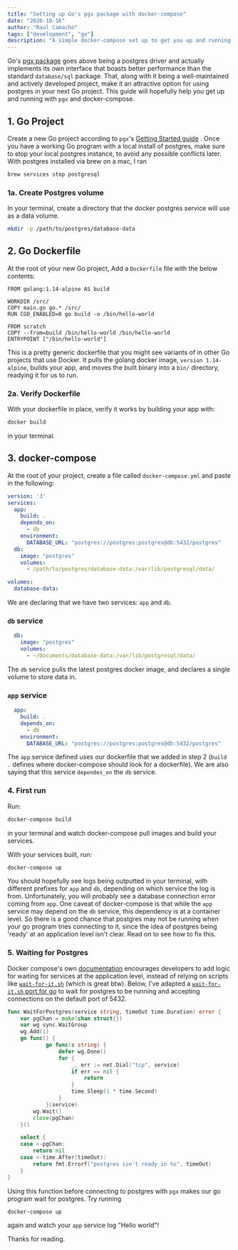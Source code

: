 ```yaml
---
title: "Setting up Go's pgx package with docker-compose"
date: "2020-10-16"
author: "Raul Camacho"
tags: ["development", "go"]
description: "A simple docker-compose set up to get you up and running with Go's pgx package"
---
```


Go's [pgx package](https://github.com/jackc/pgx) goes above being a postgres driver and actually implements its own interface that boasts better performance than the standard `database/sql` package. That, along with it being a well-maintained and actively developed project, make it an attractive option for using postgres in your next Go project. This guide will hopefully help you get up and running with `pgx` and docker-compose. 

## 1. Go Project

Create a new Go project according to `pgx`'s [Getting Started guide](https://github.com/jackc/pgx/wiki/Getting-started-with-pgx) . Once you have a working Go program with a local install of postgres, make sure to stop your local postgres instance, to avoid any possible conflicts later. With postgres installed via brew on a mac, I ran 
```bash
brew services stop postgresql
```

### 1a. Create Postgres volume

In your terminal, create a directory that the docker postgres service will use as a data volume.
```bash
mkdir -p /path/to/postgres/database-data
```

## 2. Go Dockerfile

At the root of your new Go project, Add a `Dockerfile` file with the below contents:
```docker
FROM golang:1.14-alpine AS build

WORKDIR /src/
COPY main.go go.* /src/
RUN CGO_ENABLED=0 go build -o /bin/hello-world

FROM scratch
COPY --from=build /bin/hello-world /bin/hello-world
ENTRYPOINT ["/bin/hello-world"]
```

This is a pretty generic dockerfile that you might see variants of in other Go projects that use Docker. It pulls the golang docker image, `version 1.14-alpine`, builds your app, and moves the built binary into a `bin/` directory, readying it for us to run.

### 2a. Verify Dockerfile

With your dockerfile in place, verify it works by building your app with:
```bash
docker build
```
in your terminal.

## 3. docker-compose

At the root of your project, create a file called `docker-compose.yml` and paste in the following:

```yaml
version: '3'
services:
  app:
    build: .
    depends_on:
      - db
    environment: 
      DATABASE_URL: "postgres://postgres:postgres@db:5432/postgres"
  db:
    image: "postgres" 
    volumes:
      - /path/to/postgres/database-data:/var/lib/postgresql/data/

volumes:
  database-data: 
```

We are declaring that we have two services: `app` and `db`. 

### `db` service

```yaml
  db:
    image: "postgres" 
    volumes:
      - ~/Documents/database-data:/var/lib/postgresql/data/
```

The `db` service pulls the latest postgres docker image, and declares a single volume to store data in. 

### `app` service

```yaml
  app:
    build: .
    depends_on:
      - db
    environment: 
      DATABASE_URL: "postgres://postgres:postgres@db:5432/postgres"
```

The `app` service defined uses our dockerfile that we added in step 2 (`build .` defines where docker-compose should look for a dockerfile). We are also saying that this service `dependes_on` the `db` service.

### 4. First run

Run:
```bash
docker-compose build
```
in your terminal and watch docker-compose pull images and build your services.

With your services built, run:
```bash
docker-compose up
```
You should hopefully see logs being outputted in your terminal, with different prefixes for `app` and `db`, depending on which service the log is from. Unfortunately, you will probably see a database connection error coming from `app`. One caveat of docker-compose is that while the `app` service may depend on the `db` service, this dependency is at a container level. So there is a good chance that postgres may not be running when your go program tries connecting to it, since the idea of postgres being 'ready' at an application level isn't clear. Read on to see how to fix this.


### 5. Waiting for Postgres

Docker compose's own [documentation](https://docs.docker.com/compose/startup-order/) encourages developers to add logic for waiting for services at the application level, instead of relying on scripts like [`wait-for-it.sh`](https://github.com/vishnubob/wait-for-it) (which is great btw). Below, I've adapted a [`wait-for-it.sh` port for go](https://github.com/alioygur/wait-for) to wait for postgres to be running and accepting connections on the default port of 5432. 


```go
func WaitForPostgres(service string, timeOut time.Duration) error {
	var pgChan = make(chan struct{})
	var wg sync.WaitGroup
	wg.Add(1)
	go func() {
			go func(s string) {
				defer wg.Done()
				for {
					_, err := net.Dial("tcp", service)
					if err == nil {
						return
					}
					time.Sleep(1 * time.Second)
				}
			}(service)
		wg.Wait()
		close(pgChan)
	}()

	select {
	case <-pgChan:
		return nil
	case <-time.After(timeOut):
		return fmt.Errorf("postgres isn't ready in %s", timeOut)
	}
}
```

Using this function before connecting to postgres with `pgx` makes our go program wait for postgres. Try running 
```bash
docker-compose up
```
again and watch your `app` service log "Hello world"!

Thanks for reading.